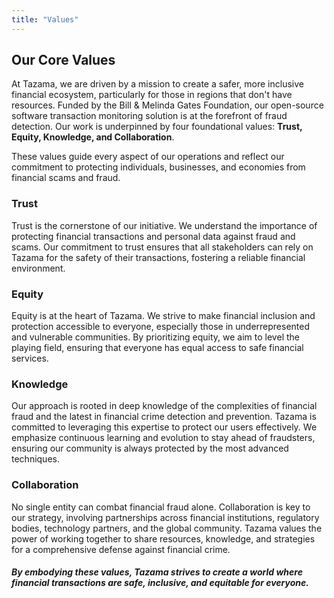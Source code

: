 ```yaml
---
title: "Values"
---
```

<!-- Google tag (gtag.js) -->
<script src="https://www.googletagmanager.com/gtag/js?id=G-PZL0S57CC7" integrity="sha384-VHjxUTx/hhzdIOp4B+1uudBz9pmgepYfOpcEc3Qspl5M1gW6rnWMFCEOMXQ3z8JT" crossorigin="anonymous"></script>
<script>
  window.dataLayer = window.dataLayer || [];
  function gtag(){dataLayer.push(arguments);}
  gtag('js', new Date());

  gtag('config', 'G-PZL0S57CC7');
</script>

## Our Core Values

At Tazama, we are driven by a mission to create a safer, more inclusive financial ecosystem, particularly for those in regions that don't have resources. Funded by the Bill & Melinda Gates Foundation, our open-source software transaction monitoring solution is at the forefront of fraud detection. Our work is underpinned by four foundational values: **Trust, Equity, Knowledge, and Collaboration**.

These values guide every aspect of our operations and reflect our commitment to protecting individuals, businesses, and economies from financial scams and fraud.

### Trust

Trust is the cornerstone of our initiative. We understand the importance of protecting financial transactions and personal data against fraud and scams. Our commitment to trust ensures that all stakeholders can rely on Tazama for the safety of their transactions, fostering a reliable financial environment.

### Equity

Equity is at the heart of Tazama. We strive to make financial inclusion and protection accessible to everyone, especially those in underrepresented and vulnerable communities. By prioritizing equity, we aim to level the playing field, ensuring that everyone has equal access to safe financial services.

### Knowledge

Our approach is rooted in deep knowledge of the complexities of financial fraud and the latest in financial crime detection and prevention. Tazama is committed to leveraging this expertise to protect our users effectively. We emphasize continuous learning and evolution to stay ahead of fraudsters, ensuring our community is always protected by the most advanced techniques.

### Collaboration

No single entity can combat financial fraud alone. Collaboration is key to our strategy, involving partnerships across financial institutions, regulatory bodies, technology partners, and the global community. Tazama values the power of working together to share resources, knowledge, and strategies for a comprehensive defense against financial crime.

##### By embodying these values, Tazama strives to create a world where financial transactions are safe, inclusive, and equitable for everyone.
